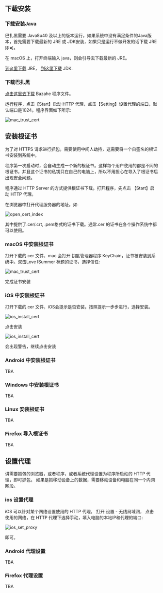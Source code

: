 ## 下载安装

### 下载安装Java
巴扎黑需要 Java8u40 及以上的版本运行，如果系统中没有满足条件的Java版本，首先需要下载最新的 JRE 或 JDK安装，如果只是运行不做开发的话下载 JRE 即可。

在 macOS 上，打开终端输入 java，则会引导去下载最新的 JRE。

[到这里下载](http://www.oracle.com/technetwork/java/javase/downloads/jre8-downloads-2133155.html) JRE，
[到这里下载](http://www.oracle.com/technetwork/java/javase/downloads/jdk8-downloads-2133151.html) JDK.

### 下载巴扎黑
[点击这里去下载](https://github.com/clearthesky/bazahe/releases) Bazahe 程序文件。

运行程序，点击【Start】启动 HTTP 代理，点击【Setting】设置代理的端口，默认端口是1024。程序界面如下所示:

![mac_trust_cert](https://github.com/clearthesky/bazahe/blob/master/docs/image/bazahe_start_s.png)

## 安装根证书

为了对 HTTPS 请求进行抓包，需要使用中间人劫持，这需要将一个自签名的根证书安装到系统中。

程序第一次启动时，会自动生成一个新的根证书。这样每个用户使用的都是不同的根证书，并且这个证书的私钥只在自己的电脑上，所以不用担心在导入了根证书后出现安全问题。

程序通过 HTTP Server 的方式提供根证书下载。打开程序，先点击 【Start】启动 HTTP 代理。

在浏览器中打开代理服务器的地址，如:

![open_cert_index](https://github.com/clearthesky/bazahe/blob/master/docs/image/open_cert_index.png)

其中提供了.cer/.crt, .pem格式的证书下载。通常.cer 的证书在各个操作系统中都可以使用。

### macOS 中安装根证书
打开下载的.cer 文件，mac 会打开 钥匙管理器程序 KeyChain，证书被安装到系统中。双击Love ISummer 标题的证书，选择信任:

![mac_trust_cert](https://github.com/clearthesky/bazahe/blob/master/docs/image/mac_trust_cert.png)


完成证书安装

### iOS 中安装根证书

打开下载的.cer 文件，iOS会提示是否安装，按照提示一步步进行，选择安装。

![ios_install_cert](https://github.com/clearthesky/bazahe/blob/master/docs/image/ios_install_cert_s.jpeg)

点击安装

![ios_install_cert](https://github.com/clearthesky/bazahe/blob/master/docs/image/ios_install_cert_2_s.jpeg)

会出现警告，继续点击安装

### Android 中安装根证书

TBA

### Windows 中安装根证书

TBA

### Linux 安装根证书

TBA

### Firefox 导入根证书

TBA

## 设置代理
讲需要抓包的浏览器，或者程序，或者系统代理设置为程序所启动的 HTTP 代理，即可抓包。
如果是抓移动设备上的数据，需要移动设备和电脑在同一个内网网段。 

### ios 设置代理

iOS 可以针对某个网络设置使用的 HTTP 代理。
打开 设置 - 无线局域网， 点击使用的网络，在 HTTP 代理下选择手动，填入电脑的本地IP和代理的端口:

![ios_set_proxy](https://github.com/clearthesky/bazahe/blob/master/docs/image/ios_set_proxy_s.jpeg)

即可。

### Android 代理设置

TBA

### Firefox 代理设置

TBA